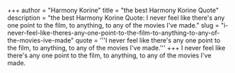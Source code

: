 +++
author = "Harmony Korine"
title = "the best Harmony Korine Quote"
description = "the best Harmony Korine Quote: I never feel like there's any one point to the film, to anything, to any of the movies I've made."
slug = "i-never-feel-like-theres-any-one-point-to-the-film-to-anything-to-any-of-the-movies-ive-made"
quote = '''I never feel like there's any one point to the film, to anything, to any of the movies I've made.'''
+++
I never feel like there's any one point to the film, to anything, to any of the movies I've made.

